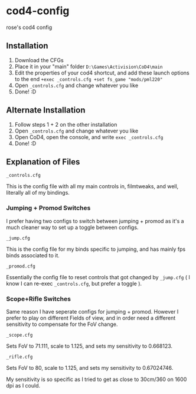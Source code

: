 # cod4-config
rose's cod4 config

## Installation
1. Download the CFGs
2. Place it in your "main" folder 
    `D:\Games\Activision\CoD4\main`
3. Edit the properties of your cod4 shortcut, and add these launch options to the end 
    `+exec _controls.cfg +set fs_game "mods/pml220"`
4. Open `_controls.cfg` and change whatever you like
5. Done! :D

## Alternate Installation
1. Follow steps 1 + 2 on the other installation
2. Open `_controls.cfg` and change whatever you like
3. Open CoD4, open the console, and write `exec _controls.cfg`
4. Done! :D


## Explanation of Files

`_controls.cfg`

This is the config file with all my main controls in, filmtweaks, and well, literally all of my bindings.

### Jumping + Promod Switches
I prefer having two configs to switch between jumping + promod as it's a much cleaner way to set up a toggle between configs.

`_jump.cfg`

This is the config file for my binds specific to jumping, and has mainly fps binds associated to it.

`_promod.cfg`

Essentially the config file to reset controls that got changed by `_jump.cfg` ( I know I can re-exec `_controls.cfg`, but prefer a toggle ).


### Scope+Rifle Switches
Same reason I have seperate configs for jumping + promod. However I prefer to play on different Fields of view, and in order need a different sensitivity to compensate for the FoV change.

`_scope.cfg`

Sets FoV to 71.111, scale to 1.125, and sets my sensitivity to 0.668123.

`_rifle.cfg`

Sets FoV to 80, scale to 1.125, and sets my sensitivity to 0.67024746.


My sensitivity is so specific as I tried to get as close to 30cm/360 on 1600 dpi as I could.
